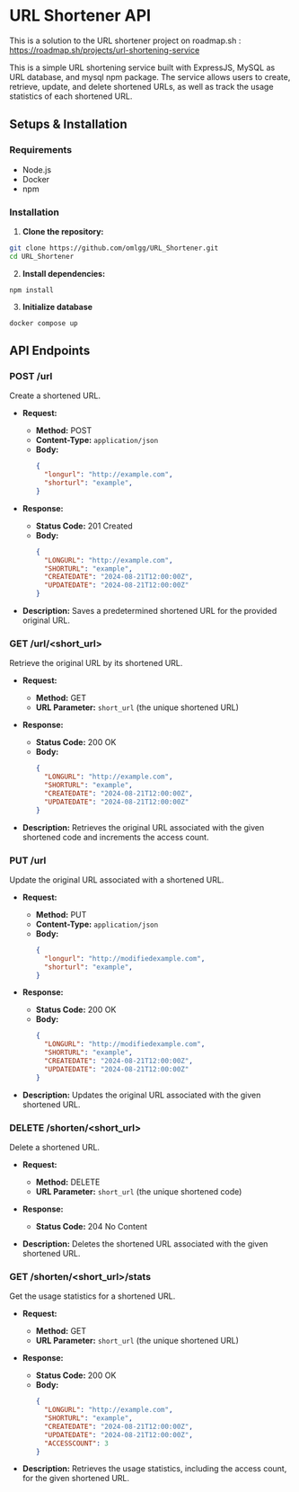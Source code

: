 # URL Shortener API

This is a solution to the URL shortener project on roadmap.sh : https://roadmap.sh/projects/url-shortening-service

This is a simple URL shortening service built with ExpressJS, MySQL as URL database, and mysql npm package. The service allows users to create, retrieve, update, and delete shortened URLs, as well as track the usage statistics of each shortened URL.

## Setups & Installation
### Requirements
* Node.js
* Docker
* npm
### Installation
1. **Clone the repository:**
```bash
git clone https://github.com/omlgg/URL_Shortener.git
cd URL_Shortener
```
2. **Install dependencies:**
```
npm install
```

3. **Initialize database**
```
docker compose up
```

## API Endpoints

### **POST /url**

Create a shortened URL.

- **Request:**
  - **Method:** POST
  - **Content-Type:** `application/json`
  - **Body:**
    ```json
    {
      "longurl": "http://example.com",
      "shorturl": "example",
    }
    ```

- **Response:**
  - **Status Code:** 201 Created
  - **Body:**
    ```json
    {
      "LONGURL": "http://example.com",
      "SHORTURL": "example",
      "CREATEDATE": "2024-08-21T12:00:00Z",
      "UPDATEDATE": "2024-08-21T12:00:00Z"
    }
    ```

- **Description:** Saves a predetermined shortened URL for the provided original URL.

### **GET /url/<short_url>**

Retrieve the original URL by its shortened URL.

- **Request:**
  - **Method:** GET
  - **URL Parameter:** `short_url` (the unique shortened URL)

- **Response:**
  - **Status Code:** 200 OK
  - **Body:**
    ```json
    {
      "LONGURL": "http://example.com",
      "SHORTURL": "example",
      "CREATEDATE": "2024-08-21T12:00:00Z",
      "UPDATEDATE": "2024-08-21T12:00:00Z"
    }
    ```

- **Description:** Retrieves the original URL associated with the given shortened code and increments the access count.

### **PUT /url**

Update the original URL associated with a shortened URL.

- **Request:**
  - **Method:** PUT
  - **Content-Type:** `application/json`
  - **Body:**
    ```json
    {
      "longurl": "http://modifiedexample.com",
      "shorturl": "example",
    }
    ```

- **Response:**
  - **Status Code:** 200 OK
  - **Body:**
    ```json
    {
      "LONGURL": "http://modifiedexample.com",
      "SHORTURL": "example",
      "CREATEDATE": "2024-08-21T12:00:00Z",
      "UPDATEDATE": "2024-08-21T12:00:00Z"
    }
    ```

- **Description:** Updates the original URL associated with the given shortened URL.

### **DELETE /shorten/<short_url>**

Delete a shortened URL.

- **Request:**
  - **Method:** DELETE
  - **URL Parameter:** `short_url` (the unique shortened code)

- **Response:**
  - **Status Code:** 204 No Content

- **Description:** Deletes the shortened URL associated with the given shortened URL.

### **GET /shorten/<short_url>/stats**

Get the usage statistics for a shortened URL.

- **Request:**
  - **Method:** GET
  - **URL Parameter:** `short_url` (the unique shortened URL)

- **Response:**
  - **Status Code:** 200 OK
  - **Body:**
    ```json
    {
      "LONGURL": "http://example.com",
      "SHORTURL": "example",
      "CREATEDATE": "2024-08-21T12:00:00Z",
      "UPDATEDATE": "2024-08-21T12:00:00Z",
      "ACCESSCOUNT": 3
    }
    ```

- **Description:** Retrieves the usage statistics, including the access count, for the given shortened URL.



